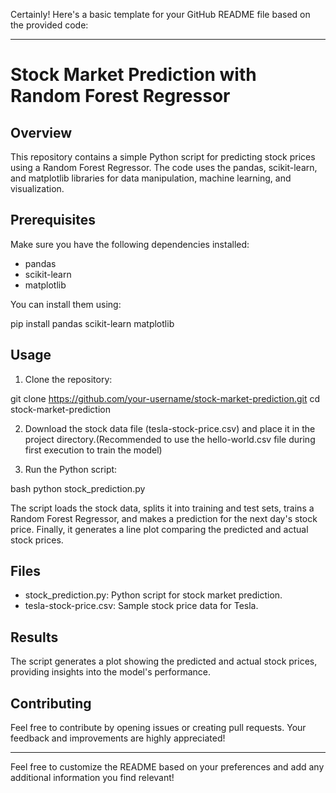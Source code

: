 Certainly! Here's a basic template for your GitHub README file based on the provided code:

---

# Stock Market Prediction with Random Forest Regressor

## Overview

This repository contains a simple Python script for predicting stock prices using a Random Forest Regressor. The code uses the pandas, scikit-learn, and matplotlib libraries for data manipulation, machine learning, and visualization.

## Prerequisites

Make sure you have the following dependencies installed:

- pandas
- scikit-learn
- matplotlib

You can install them using:

pip install pandas scikit-learn matplotlib


## Usage

1. Clone the repository:


git clone https://github.com/your-username/stock-market-prediction.git
cd stock-market-prediction


2. Download the stock data file (tesla-stock-price.csv) and place it in the project directory.(Recommended to use the hello-world.csv file during first execution to train the model)

3. Run the Python script:

bash
python stock_prediction.py


The script loads the stock data, splits it into training and test sets, trains a Random Forest Regressor, and makes a prediction for the next day's stock price. Finally, it generates a line plot comparing the predicted and actual stock prices.

## Files

- stock_prediction.py: Python script for stock market prediction.
- tesla-stock-price.csv: Sample stock price data for Tesla.

## Results

The script generates a plot showing the predicted and actual stock prices, providing insights into the model's performance.

## Contributing

Feel free to contribute by opening issues or creating pull requests. Your feedback and improvements are highly appreciated!

---

Feel free to customize the README based on your preferences and add any additional information you find relevant!
